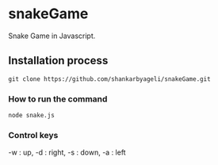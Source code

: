 # snakeGame
Snake Game in Javascript.

## Installation process
```
git clone https://github.com/shankarbyageli/snakeGame.git
```

### How to run the command
```
node snake.js
```

### Control keys
  
  -w : up,
  -d : right,
  -s : down,
  -a : left
